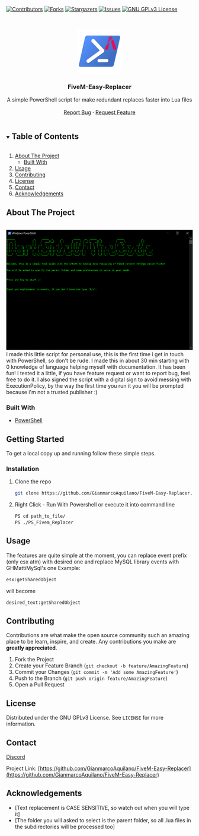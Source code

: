 <!--
*** Thanks for checking out the Best-README-Template. If you have a suggestion
*** that would make this better, please fork the repo and create a pull request
*** or simply open an issue with the tag "enhancement".
*** Thanks again! Now go create something AMAZING! :D
***
***
***
*** To avoid retyping too much info. Do a search and replace for the following:
*** GianmarcoAquilano, repo_name, twitter_handle, email, project_title, project_description
-->



<!-- PROJECT SHIELDS -->
<!--
*** I'm using markdown "reference style" links for readability.
*** Reference links are enclosed in brackets [ ] instead of parentheses ( ).
*** See the bottom of this document for the declaration of the reference variables
*** for contributors-url, forks-url, etc. This is an optional, concise syntax you may use.
*** https://www.markdownguide.org/basic-syntax/#reference-style-links
-->
[![Contributors][contributors-shield]][contributors-url]
[![Forks][forks-shield]][forks-url]
[![Stargazers][stars-shield]][stars-url]
[![Issues][issues-shield]][issues-url]
[![GNU GPLv3 License][license-shield]][license-url]


<!-- PROJECT LOGO -->
<br />
<p align="center">
  <a href="https://github.com/GianmarcoAquilano/FiveM-Easy-Replacer">
    <img src="images/logo.png" alt="Logo" width="120" height="120">
  </a>

  <h3 align="center">FiveM-Easy-Replacer</h3>

  <p align="center">
    A simple PowerShell script for make redundant replaces faster into Lua files
    <br />
    <br />
    <a href="https://github.com/GianmarcoAquilano/FiveM-Easy-Replacer/issues">Report Bug</a>
    ·
    <a href="https://github.com/GianmarcoAquilano/FiveM-Easy-Replacer/issues">Request Feature</a>
  </p>
</p>



<!-- TABLE OF CONTENTS -->
<details open="open">
  <summary><h2 style="display: inline-block">Table of Contents</h2></summary>
  <ol>
    <li>
      <a href="#about-the-project">About The Project</a>
      <ul>
        <li><a href="#built-with">Built With</a></li>
      </ul>
    </li>
    <!-- <li>
      <a href="#getting-started">Getting Started</a>
      <ul>
        <li><a href="#prerequisites">Prerequisites</a></li>
        <li><a href="#installation">Installation</a></li>
      </ul>
    </li> -->
    <li><a href="#usage">Usage</a></li>
    <li><a href="#contributing">Contributing</a></li>
    <li><a href="#license">License</a></li>
    <li><a href="#contact">Contact</a></li>
    <li><a href="#acknowledgements">Acknowledgements</a></li>
  </ol>
</details>



<!-- ABOUT THE PROJECT -->
## About The Project
<br />

 <a href="https://github.com/GianmarcoAquilano/FiveM-Easy-Replacer">
    <img src="images/showcase.png" alt="Showcase" width="576" height="324">
 </a>

<br />
I made this little script for personal use, this is the first time i get in touch with PowerShell, so don't be rude. I made this in about 30 min starting with 0 knowledge of language helping myself with documentation. It has been fun! I tested it a little, if you have feature request or want to report bug, feel free to do it.
I also signed the script with a digital sign to avoid messing with ExecutionPolicy, by the way the first time you run it you will be prompted because i'm not a trusted publisher :)


### Built With

* [PowerShell]()


<!-- GETTING STARTED -->
## Getting Started

To get a local copy up and running follow these simple steps.

### Installation

1. Clone the repo
   ```sh
   git clone https://github.com/GianmarcoAquilano/FiveM-Easy-Replacer.git
   ```
2. Right Click - Run With Powershell or execute it into command line
   ```sh
   PS cd path_to_file/
   PS ./PS_Fivem_Replacer
   ```

<!-- USAGE EXAMPLES -->
## Usage

The features are quite simple at the moment, you can replace event prefix (only esx atm) with desired one and replace MySQL library events with GHMattiMySql's one
Example:
```sh
esx:getSharedObject
``` 
will become
```sh
desired_text:getSharedObject
```

<!-- CONTRIBUTING -->
## Contributing

Contributions are what make the open source community such an amazing place to be learn, inspire, and create. Any contributions you make are **greatly appreciated**.

1. Fork the Project
2. Create your Feature Branch (`git checkout -b feature/AmazingFeature`)
3. Commit your Changes (`git commit -m 'Add some AmazingFeature'`)
4. Push to the Branch (`git push origin feature/AmazingFeature`)
5. Open a Pull Request

<!-- LICENSE -->
## License

Distributed under the GNU GPLv3 License. See `LICENSE` for more information.



<!-- CONTACT -->
## Contact

[Discord](https://discord.com/users/179289479360675840)

Project Link: [https://github.com/GianmarcoAquilano/FiveM-Easy-Replacer](https://github.com/GianmarcoAquilano/FiveM-Easy-Replacer)



<!-- ACKNOWLEDGEMENTS -->
## Acknowledgements

* [Text replacement is CASE SENSITIVE, so watch out when you will type it]
* [The folder you will asked to select is the parent folder, so all .lua files in the subdirectories will be processed too]


<!-- MARKDOWN LINKS & IMAGES -->
<!-- https://www.markdownguide.org/basic-syntax/#reference-style-links -->
[contributors-shield]: https://img.shields.io/github/contributors/GianmarcoAquilano/FiveM-Easy-Replacer.svg?style=for-the-badge
[contributors-url]: https://github.com/GianmarcoAquilano/FiveM-Easy-Replacer/graphs/contributors
[forks-shield]: https://img.shields.io/github/forks/GianmarcoAquilano/FiveM-Easy-Replacer.svg?style=for-the-badge
[forks-url]: https://github.com/GianmarcoAquilano/FiveM-Easy-Replacer/network/members
[stars-shield]: https://img.shields.io/github/stars/GianmarcoAquilano/FiveM-Easy-Replacer.svg?style=for-the-badge
[stars-url]: https://github.com/GianmarcoAquilano/FiveM-Easy-Replacer/stargazers
[issues-shield]: https://img.shields.io/github/issues/GianmarcoAquilano/FiveM-Easy-Replacer.svg?style=for-the-badge
[issues-url]: https://github.com/GianmarcoAquilano/FiveM-Easy-Replacer/issues
[license-shield]: https://img.shields.io/github/license/GianmarcoAquilano/FiveM-Easy-Replacer.svg?style=for-the-badge
[license-url]: https://github.com/GianmarcoAquilano/FiveM-Easy-Replacer/blob/master/LICENSE.txt
[linkedin-shield]: https://img.shields.io/badge/-LinkedIn-black.svg?style=for-the-badge&logo=linkedin&colorB=555
[linkedin-url]: https://linkedin.com/in/GianmarcoAquilano
